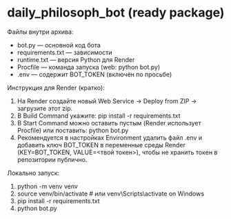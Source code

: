 # daily_philosoph_bot (ready package)

Файлы внутри архива:
- bot.py — основной код бота
- requirements.txt — зависимости
- runtime.txt — версия Python для Render
- Procfile — команда запуска (web: python bot.py)
- .env — содержит BOT_TOKEN (включён по просьбе)

Инструкция для Render (кратко):
1. На Render создайте новый Web Service → Deploy from ZIP → загрузите этот zip.
2. В Build Command укажите: pip install -r requirements.txt
3. В Start Command можно оставить пустым (Render использует Procfile) или поставить: python bot.py
4. Рекомендуется в настройках Environment удалить файл .env и добавить ключ BOT_TOKEN в переменные среды Render (KEY=BOT_TOKEN, VALUE=<твой токен>), чтобы не хранить токен в репозитории публично.

Локально запуск:
1. python -m venv venv
2. source venv/bin/activate  # или venv\Scripts\activate on Windows
3. pip install -r requirements.txt
4. python bot.py